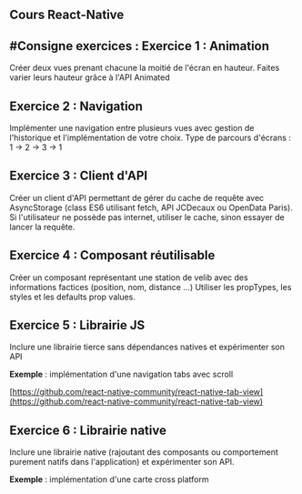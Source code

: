 ## Cours React-Native

#Consigne exercices :
Exercice 1 : Animation
-----------------------

  Créer deux vues prenant chacune la moitié de l'écran en hauteur.
  Faites varier leurs hauteur grâce à l'API Animated
   
Exercice 2 : Navigation
-----------------------
Implémenter une navigation entre plusieurs vues avec gestion de l'historique et l'implémentation
de votre choix.
Type de parcours d'écrans : 1 -> 2 -> 3 -> 1

Exercice 3 : Client d'API
-----------------------
Créer un client d'API permettant de gérer du cache de requête avec AsyncStorage (class ES6 utilisant fetch, API
JCDecaux ou OpenData Paris). 
Si l'utilisateur ne possède pas internet, utiliser le cache, sinon essayer de lancer la requête.
   
Exercice 4 : Composant réutilisable
-----------------------
  Créer un composant représentant une station de velib avec des informations factices (position, nom, distance ...)
  Utiliser les propTypes, les styles et les defaults prop values.
 
Exercice 5 : Librairie JS
-------------------------
Inclure une librairie tierce sans dépendances natives et expérimenter son API

**Exemple** : implémentation d'une navigation tabs avec scroll

[https://github.com/react-native-community/react-native-tab-view](https://github.com/react-native-community/react-native-tab-view)
  
Exercice 6 : Librairie native
-----------------------------
Inclure une librairie native (rajoutant des composants ou comportement purement natifs dans l'application) 
et expérimenter son API.

**Exemple** : implémentation d'une carte cross platform
